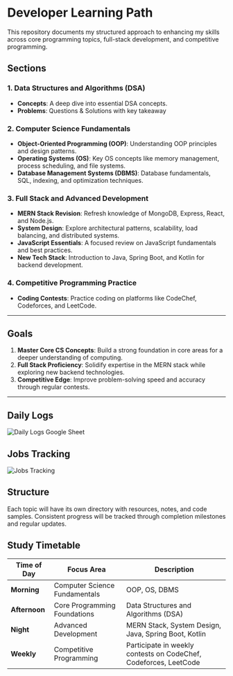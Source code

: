 # Developer Learning Path

This repository documents my structured approach to enhancing my skills across core programming topics, full-stack development, and competitive programming.

## Sections

### 1. Data Structures and Algorithms (DSA)

- **Concepts**: A deep dive into essential DSA concepts.
- **Problems**: Questions & Solutions with key takeaway

### 2. Computer Science Fundamentals

- **Object-Oriented Programming (OOP)**: Understanding OOP principles and design patterns.
- **Operating Systems (OS)**: Key OS concepts like memory management, process scheduling, and file systems.
- **Database Management Systems (DBMS)**: Database fundamentals, SQL, indexing, and optimization techniques.

### 3. Full Stack and Advanced Development

- **MERN Stack Revision**: Refresh knowledge of MongoDB, Express, React, and Node.js.
- **System Design**: Explore architectural patterns, scalability, load balancing, and distributed systems.
- **JavaScript Essentials**: A focused review on JavaScript fundamentals and best practices.
- **New Tech Stack**: Introduction to Java, Spring Boot, and Kotlin for backend development.

### 4. Competitive Programming Practice

- **Coding Contests**: Practice coding on platforms like CodeChef, Codeforces, and LeetCode.

---

## Goals

1. **Master Core CS Concepts**: Build a strong foundation in core areas for a deeper understanding of computing.
2. **Full Stack Proficiency**: Solidify expertise in the MERN stack while exploring new backend technologies.
3. **Competitive Edge**: Improve problem-solving speed and accuracy through regular contests.

---

## Daily Logs

![Daily Logs Google Sheet](https://docs.google.com/spreadsheets/d/1a6_q5jzOy9s4xxs_oSpXSh1Qzy6E_DTdiBOJYW_p5iE/edit?usp=sharing)

## Jobs Tracking

![Jobs Tracking](https://docs.google.com/spreadsheets/d/11VTlhv4iKLL4snOY5gMug-Vk0xAgx9pcmexZ8VDrhBY/edit?usp=sharing)

## Structure

Each topic will have its own directory with resources, notes, and code samples. Consistent progress will be tracked through completion milestones and regular updates.

## Study Timetable

| Time of Day   | Focus Area                    | Description                                                      |
| ------------- | ----------------------------- | ---------------------------------------------------------------- |
| **Morning**   | Computer Science Fundamentals | OOP, OS, DBMS                                                    |
| **Afternoon** | Core Programming Foundations  | Data Structures and Algorithms (DSA)                             |
| **Night**     | Advanced Development          | MERN Stack, System Design, Java, Spring Boot, Kotlin             |
| **Weekly**    | Competitive Programming       | Participate in weekly contests on CodeChef, Codeforces, LeetCode |
